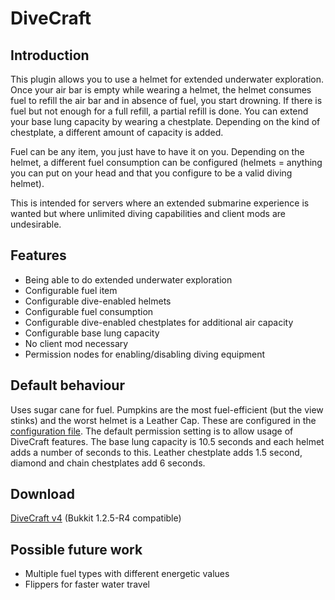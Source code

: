 DiveCraft
=======
Introduction
-----------------
This plugin allows you to use a helmet for extended underwater exploration.
Once your air bar is empty while wearing a helmet, the helmet consumes fuel to
refill the air bar and in absence of fuel, you start drowning. If there is fuel
but not enough for a full refill, a partial refill is done. You can extend your
base lung capacity by wearing a chestplate. Depending on the kind of
chestplate, a different amount of capacity is added.

Fuel can be any item, you just have to have it on you. Depending on the helmet,
a different fuel consumption can be configured (helmets = anything you can put
on your head and that you configure to be a valid diving helmet).

This is intended for servers where an extended submarine experience is wanted
but where unlimited diving capabilities and client mods are undesirable.

Features
-------------
* Being able to do extended underwater exploration
* Configurable fuel item
* Configurable dive-enabled helmets
* Configurable fuel consumption
* Configurable dive-enabled chestplates for additional air capacity
* Configurable base lung capacity
* No client mod necessary
* Permission nodes for enabling/disabling diving equipment

Default behaviour
-------------------------
Uses sugar cane for fuel. Pumpkins are the most fuel-efficient (but the view
stinks) and the worst helmet is a Leather Cap. These are configured in the
[configuration file](https://github.com/wthys/DiveCraft/wiki/Configuration).
The default permission setting is to allow usage of DiveCraft features. The
base lung capacity is 10.5 seconds and each helmet adds a number of seconds to
this.  Leather chestplate adds 1.5 second, diamond and chain chestplates add 6
seconds.

Download
---------------
[DiveCraft v4](https://github.com/downloads/wthys/DiveCraft/DiveCraft.v4.jar) (Bukkit 1.2.5-R4 compatible)

Possible future work
---------
* Multiple fuel types with different energetic values
* Flippers for faster water travel
